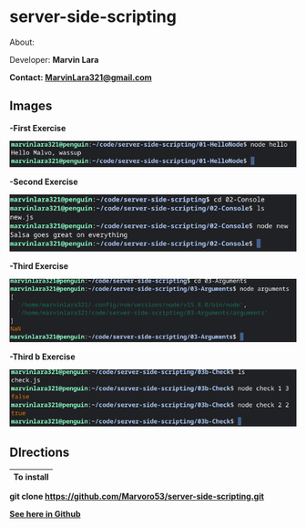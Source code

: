 # server-side-scripting
About:

Developer: <b>Marvin Lara<b>
 
Contact: <a hrfe="marvinlara321@gmail.com">MarvinLara321@gmail.com</a>
 
## Images
-First Exercise

![](Images/first.png)

-Second Exercise

![](Images/second.png)

-Third Exercise

![](Images/third.png)

-Third b Exercise

![](Images/fourth.png)



## DIrections

**To install** |
---------------|
git clone https://github.com/Marvoro53/server-side-scripting.git
 
 [See here in Github](https://github.com/Marvoro53/server-side-scripting)

